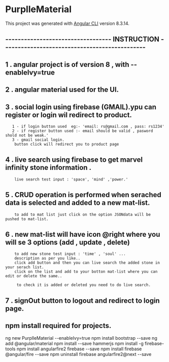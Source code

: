# PurplleMaterial

This project was generated with [Angular CLI](https://github.com/angular/angular-cli) version 8.3.14.


##  ---------------------------------- INSTRUCTION ---------------------------------------------- ###


## 1 . angular project is of version 8 , with --enableIvy=true 
## 2 . angular material used for the UI. 
## 3 . social login using firebase (GMAIL).ypu can register or login wil redirect to product.
       1 - if login button used  eg:- 'email: rs@gmail.com , pass: rs1234'
       2 - if register button used :- email should be valid , pasword shold not be weak.'
       3 - gmail social login.
        button click will redirect you to product page 
## 4 . live search using firebase to get marvel infinity stone information .
        live search test input : 'space', 'mind' ,'power.' 
## 5 . CRUD operation is performed when serached data is selected and added to a new mat-list.
        to add to mat list just click on the option JSONdata will be pushed to mat-list.
## 6 . new mat-list will have icon @right where you will se 3 options (add , update , delete)
        to add new stone test input : 'time' , 'soul' ...
        description as per you like..
        click add button and then you can live search the added stone in your serach list.
        click on the list and add to your botton mat-list where you can edit or delete the same..
         
         to check it is added or deleted you need to do live search. 

         
## 7 . signOut button to logout and redirect to login page. 


## npm install required for projects. 

ng new PurplleMaterial --enableIvy=true 
npm install bootstrap --save
ng add @angular/material
npm install --save hammerjs 
npm install -g firebase-tools
npm install angularfire2 firebase --save
npm install firebase @angular/fire --save
npm uninstall firebase angularfire2@next --save


